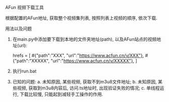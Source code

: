 AFun 视频下载工具

根据配置的AFun地址, 获取整个视频集列表, 按照列表上视频的顺序, 依次下载.

用法以及问题
1. 在main.py中添加要下载到本地的文件夹地址(path), 以及AFun站点的视频地址(url):

    hrefs = [
    #{"path":"XXX", "url":"https://www.acfun.cn/v/XXX"},
    #{"path":"XXXXX", "url":"https://www.acfun.cn/v/XXXXX"},
    ]
	
2. 执行run.bat

3. 已知的问题:
a. 未知原因, 某些视频, 获取不到m3u8文件地址;
b. 未知原因, 某些视频, 获取到m3u8内容后, 访问.ts地址时, 出现验证失败的情况;
c. 单线程运行, 下载比较慢, 只能起到减轻手工操作的作用.